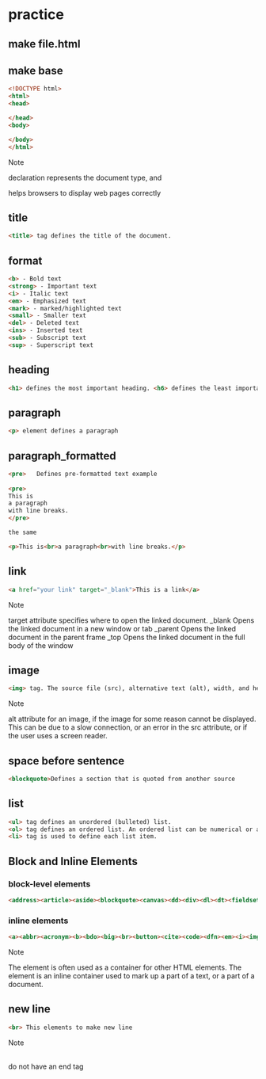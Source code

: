 # practice
## make file.html
## make base
```html
<!DOCTYPE html>
<html>
<head>

</head>
<body>

</body>
</html> 
```
> [!NOTE]
> <!DOCTYPE html> declaration represents the document type, and 
helps browsers to display web pages correctly

## title
```html
<title> tag defines the title of the document.
```

## format
```html
<b> - Bold text
<strong> - Important text
<i> - Italic text
<em> - Emphasized text
<mark> - marked/highlighted text
<small> - Smaller text
<del> - Deleted text
<ins> - Inserted text
<sub> - Subscript text
<sup> - Superscript text
```

## heading
```html
<h1> defines the most important heading. <h6> defines the least important heading
```

## paragraph
```html
<p> element defines a paragraph
```

## paragraph_formatted
```html
<pre>	Defines pre-formatted text example
 
<pre>
This is
a paragraph
with line breaks.
</pre> 

the same 

<p>This is<br>a paragraph<br>with line breaks.</p>
```

## link
```html
<a href="your link" target="_blank">This is a link</a>
```
> [!NOTE]
> target attribute specifies where to open the linked document.
> _blank	Opens the linked document in a new window or tab 
> _parent Opens the linked document in the parent frame
> _top Opens the linked document in the full body of the window

## image
```html
<img> tag. The source file (src), alternative text (alt), width, and height are provided as attributes
```
> [!NOTE]
> alt attribute for an image, if the image for some reason cannot be displayed. This can be due to a slow connection, or an error in the src attribute, or if the user uses a screen reader.

## space before sentence
```html
<blockquote>Defines a section that is quoted from another source
```
## list
```html
<ul> tag defines an unordered (bulleted) list.
<ol> tag defines an ordered list. An ordered list can be numerical or alphabetical.
<li> tag is used to define each list item.
```

## Block and Inline Elements
### block-level elements
```html
<address><article><aside><blockquote><canvas><dd><div><dl><dt><fieldset><figcaption><figure><footer><form><h1>-<h6><header><hr><li><main><nav><noscript><ol><p><pre><section><table><tfoot><ul><video>
```
### inline elements
```html
<a><abbr><acronym><b><bdo><big><br><button><cite><code><dfn><em><i><img><input><kbd><label><map><object><output><q><samp><script><select><small><span><strong><sub><sup><textarea><time><tt><var>
```
> [!NOTE]
> <div> The element is often used as a container for other HTML elements.
> <span> The element is an inline container used to mark up a part of a text, or a part of a document.

## new line
```html
<br> This elements to make new line
```
> [!NOTE]
> <br> do not have an end tag

